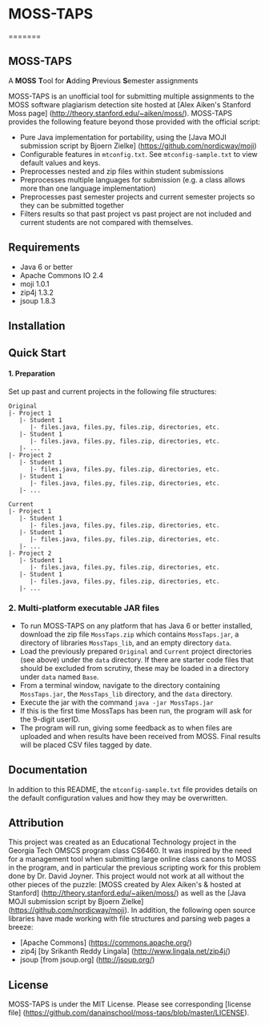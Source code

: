 # MOSS-TAPS
=======
## MOSS-TAPS
A **MOSS** **T**ool for **A**dding **P**revious **S**emester assignments

MOSS-TAPS is an unofficial tool for submitting multiple assignments to the MOSS software plagiarism detection site hosted at [Alex Aiken's Stanford Moss page] (http://theory.stanford.edu/~aiken/moss/).  MOSS-TAPS provides the following feature beyond those provided with the official script:
*   Pure Java implementation for portability, using the [Java MOJI submission script by Bjoern Zielke] (https://github.com/nordicway/moji)
*   Configurable features in  `mtconfig.txt`.  See `mtconfig-sample.txt` to view default values and keys.
*   Preprocesses nested and zip files within student submissions
*   Preprocesses multiple languages for submission (e.g. a class allows more than one language implementation)
*   Preprocesses past semester projects and current semester projects so they can be submitted together
*   Filters results so that past project vs past project are not included and current students are not compared with themselves.

## Requirements
* Java 6 or better
* Apache Commons IO 2.4
* moji 1.0.1
* zip4j 1.3.2
* jsoup 1.8.3

## Installation
## Quick Start

#### 1. Preparation
Set up past and current projects in the following file structures:

```
Original
|- Project 1
   |- Student 1
      |- files.java, files.py, files.zip, directories, etc.
   |- Student 1
      |- files.java, files.py, files.zip, directories, etc.
   |- ...
|- Project 2
   |- Student 1
      |- files.java, files.py, files.zip, directories, etc.
   |- Student 1
      |- files.java, files.py, files.zip, directories, etc.
   |- ...
   
Current
|- Project 1
   |- Student 1
      |- files.java, files.py, files.zip, directories, etc.
   |- Student 1
      |- files.java, files.py, files.zip, directories, etc.
   |- ...
|- Project 2
   |- Student 1
      |- files.java, files.py, files.zip, directories, etc.
   |- Student 1
      |- files.java, files.py, files.zip, directories, etc.
   |- ...
```
### 2. Multi-platform executable JAR files
* To run MOSS-TAPS on any platform that has Java 6 or better installed, download the zip file `MossTaps.zip` which contains `MossTaps.jar`, a directory of libraries `MossTaps_lib`, and an empty directory `data`.  
* Load the previously prepared `Original` and `Current` project directories (see above) under the `data` directory.  If there are starter code files that should be excluded from scrutiny, these may be loaded in a directory under `data` named `Base`.
* From a terminal window, navigate to the directory containing `MossTaps.jar`, the `MossTaps_lib` directory, and the `data` directory.  
*  Execute  the jar with the command `java -jar MossTaps.jar`
*  If this is the first time MossTaps has been run, the program will ask for the 9-digit userID.
*  The program will run, giving some feedback as to when files are uploaded and when results have been received from MOSS.  Final results will be placed CSV files tagged by date.

## Documentation
In addition to this README, the `mtconfig-sample.txt` file provides details on the default configuration values and how they may be overwritten. 
## Attribution
This project was created as an Educational Technology project in the Georgia Tech OMSCS program class CS6460.  It was inspired by the need for a management tool when submitting large online class canons to MOSS in the program, and in particular the previous scripting work for this problem done by Dr. David Joyner.
This project would not work at all without the other pieces of the puzzle: [MOSS created by Alex Aiken's & hosted at Stanford] (http://theory.stanford.edu/~aiken/moss/) as well as the [Java MOJI submission script by Bjoern Zielke] (https://github.com/nordicway/moji).  In addition, the following open source libraries have made working with file structures and parsing web pages a breeze:
* [Apache Commons] (https://commons.apache.org/)
* zip4j [by Srikanth Reddy Lingala] (http://www.lingala.net/zip4j/)
* jsoup [from jsoup.org] (http://jsoup.org/)

## License
MOSS-TAPS is under the MIT License.  Please see corresponding [license file] (https://github.com/danainschool/moss-taps/blob/master/LICENSE).
